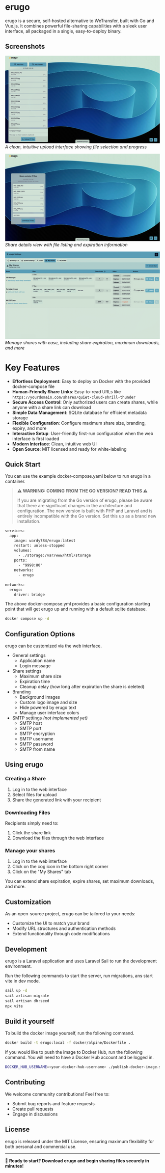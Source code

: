 # erugo

erugo is a secure, self-hosted alternative to WeTransfer, built with Go and Vue.js. It combines powerful file-sharing capabilities with a sleek user interface, all packaged in a single, easy-to-deploy binary.

## Screenshots

![Upload Interface](.github/images/erugo-uploader-screenshot.png)
_A clean, intuitive upload interface showing file selection and progress_

![Share Details](.github/images/erugo-downloader-screenshot.png)
_Share details view with file listing and expiration information_

![Manage Shares](.github/images/erugo-manage-shares-screenshot.png)
_Manage shares with ease, including share expiration, maximum downloads, and more_

# Key Features

- **Effortless Deployment**: Easy to deploy on Docker with the provided docker-compose file
- **Human-Friendly Share Links**: Easy-to-read URLs like `https://yourdomain.com/shares/quiet-cloud-shrill-thunder`
- **Secure Access Control**: Only authorized users can create shares, while anyone with a share link can download
- **Simple Data Management**: SQLite database for efficient metadata storage
- **Flexible Configuration**: Configure maximum share size, branding, expiry, and more
- **Interactive Setup**: User-friendly first-run configuration when the web interface is first loaded
- **Modern Interface**: Clean, intuitive web UI
- **Open Source**: MIT licensed and ready for white-labeling

## Quick Start

You can use the example docker-compose.yaml below to run erugo in a container.


> **⚠️ WARNING: COMING FROM THE GO VERSION? READ THIS ⚠️**
> 
> If you are migrating from the Go version of erugo, please be aware that there are significant changes in the architecture and configuration. The new version is built with PHP and Laravel and is entirely incompatible with the Go version. Set this up as a brand new installation.


```
services:
  app:
    image: wardy784/erugo:latest
    restart: unless-stopped
    volumes:
      - ./storage:/var/www/html/storage
    ports:
      - "9998:80"
    networks:
      - erugo

networks:
  erugo:
    driver: bridge
```

The above docker-compose.yml provides a basic configuration starting point that will get erugo up and running with a default sqlite database.

```sh
docker compose up -d
```

## Configuration Options

erugo can be customized via the web interface.

- General settings
  - Application name
  - Login message
- Share settings
  - Maximum share size
  - Expiration time
  - Cleanup delay (how long after expiration the share is deleted)
- Branding
  - Background images
  - Custom logo image and size
  - Hide powered by erugo text
  - Manage user interface colors
- SMTP settings _(not implemented yet)_
  - SMTP host
  - SMTP port
  - SMTP encryption
  - SMTP username
  - SMTP password
  - SMTP from name

## Using erugo

### Creating a Share

1. Log in to the web interface
2. Select files for upload
3. Share the generated link with your recipient

### Downloading Files

Recipients simply need to:

1. Click the share link
2. Download the files through the web interface

### Manage your shares

1. Log in to the web interface
2. Click on the cog icon in the bottom right corner
3. Click on the "My Shares" tab

You can extend share expiration, expire shares, set maximum downloads, and more.

## Customization

As an open-source project, erugo can be tailored to your needs:

- Customize the UI to match your brand
- Modify URL structures and authentication methods
- Extend functionality through code modifications

## Development

erugo is a Laravel application and uses Laravel Sail to run the development environment.

Run the following commands to start the server, run migrations, ans start vite in dev mode.

```sh
sail up -d
sail artisan migrate
sail artisan db:seed
npx vite
```

## Build it yourself

To build the docker image yourself, run the following command.

```sh
docker build -t erugo:local -f docker/alpine/Dockerfile .
```
If you would like to push the image to Docker Hub, run the following command. You will need to have a Docker Hub account and be logged in.
```sh
DOCKER_HUB_USERNAME=<your-docker-hub-username> ./publish-docker-image.sh
```

## Contributing

We welcome community contributions! Feel free to:

- Submit bug reports and feature requests
- Create pull requests
- Engage in discussions

## License

erugo is released under the MIT License, ensuring maximum flexibility for both personal and commercial use.

---

🚀 **Ready to start? Download erugo and begin sharing files securely in minutes!**
